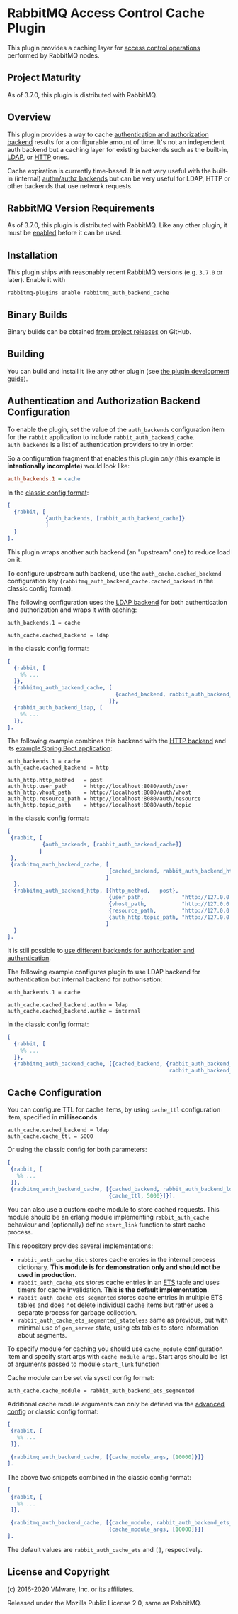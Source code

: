 # RabbitMQ Access Control Cache Plugin

This plugin provides a caching layer for [access control operations](https://rabbitmq.com/access-control.html)
performed by RabbitMQ nodes.

## Project Maturity

As of 3.7.0, this plugin is distributed with RabbitMQ.

## Overview

This plugin provides a way to cache [authentication and authorization backend](https://rabbitmq.com/access-control.html)
results for a configurable amount of time.
It's not an independent auth backend but a caching layer for existing backends
such as the built-in, [LDAP](https://github.com/rabbitmq/rabbitmq-auth-backend-ldap), or [HTTP](https://github.com/rabbitmq/rabbitmq-auth-backend-http)
ones.

Cache expiration is currently time-based. It is not very useful with the built-in
(internal) [authn/authz backends](https://rabbitmq.com/access-control.html) but can be very useful for LDAP, HTTP or other backends that
use network requests.

## RabbitMQ Version Requirements

As of 3.7.0, this plugin is distributed with RabbitMQ. Like any other plugin, it must
be [enabled](https://www.rabbitmq.com/plugins.html#ways-to-enable-plugins) before it can be used.


## Installation

This plugin ships with reasonably recent RabbitMQ versions
(e.g. `3.7.0` or later). Enable it with

``` shell
rabbitmq-plugins enable rabbitmq_auth_backend_cache
```

## Binary Builds

Binary builds can be obtained [from project releases](https://github.com/rabbitmq/rabbitmq-auth-backend-cache/releases/) on GitHub.

## Building

You can build and install it like any other plugin (see
[the plugin development guide](https://www.rabbitmq.com/plugin-development.html)).

## Authentication and Authorization Backend Configuration

To enable the plugin, set the value of the `auth_backends` configuration item
for the `rabbit` application to include `rabbit_auth_backend_cache`.
`auth_backends` is a list of authentication providers to try in order.


So a configuration fragment that enables this plugin *only* (this example is **intentionally incomplete**) would look like:

``` ini
auth_backends.1 = cache
```

In the [classic config format](https://www.rabbitmq.com/configure.html#config-file-formats):

``` erlang
[
  {rabbit, [
            {auth_backends, [rabbit_auth_backend_cache]}
            ]
  }
].
```

This plugin wraps another auth backend (an "upstream" one) to reduce load on it.

To configure upstream auth backend, use the `auth_cache.cached_backend` configuration key
(`rabbitmq_auth_backend_cache.cached_backend` in the classic config format).

The following configuration uses the [LDAP backend]((https://rabbitmq.com/ldap.html)) for both authentication and authorization
and wraps it with caching:

    auth_backends.1 = cache

    auth_cache.cached_backend = ldap

In the classic config format:

``` erlang
[
  {rabbit, [
    %% ...
  ]},
  {rabbitmq_auth_backend_cache, [
                                  {cached_backend, rabbit_auth_backend_ldap}
                                ]},
  {rabbit_auth_backend_ldap, [
    %% ...
  ]},
].
```

The following example combines this backend with the [HTTP backend](https://github.com/rabbitmq/rabbitmq-auth-backend-http/tree/master) and its [example Spring Boot application](https://github.com/rabbitmq/rabbitmq-auth-backend-http/tree/master/examples):


    auth_backends.1 = cache
    auth_cache.cached_backend = http

    auth_http.http_method   = post
    auth_http.user_path     = http://localhost:8080/auth/user
    auth_http.vhost_path    = http://localhost:8080/auth/vhost
    auth_http.resource_path = http://localhost:8080/auth/resource
    auth_http.topic_path    = http://localhost:8080/auth/topic

In the classic config format:

``` erlang
[
 {rabbit, [
           {auth_backends, [rabbit_auth_backend_cache]}
          ]
 },
 {rabbitmq_auth_backend_cache, [
                                {cached_backend, rabbit_auth_backend_http}
                               ]
  },
  {rabbitmq_auth_backend_http, [{http_method,   post},
                                {user_path,            "http://127.0.0.1:8080/auth/user"},
                                {vhost_path,           "http://127.0.0.1:8080/auth/vhost"},
                                {resource_path,        "http://127.0.0.1:8080/auth/resource"},
                                {auth_http.topic_path, "http://127.0.0.1:8080/auth/topic"}
                               ]
  }
].
```

It is still possible to [use different backends for authorization and authentication](https://www.rabbitmq.com/access-control.html).

The following example configures plugin to use LDAP backend for authentication
but internal backend for authorisation:

    auth_backends.1 = cache

    auth_cache.cached_backend.authn = ldap
    auth_cache.cached_backend.authz = internal

In the classic config format:

``` erlang
[
  {rabbit, [
    %% ...
  ]},
  {rabbitmq_auth_backend_cache, [{cached_backend, {rabbit_auth_backend_ldap,
                                                   rabbit_auth_backend_internal}}]}].
```



## Cache Configuration

You can configure TTL for cache items, by using `cache_ttl` configuration item, specified in **milliseconds**

    auth_cache.cached_backend = ldap
    auth_cache.cache_ttl = 5000

Or using the classic config for both parameters:

``` erlang
[
 {rabbit, [
   %% ...
 ]},
 {rabbitmq_auth_backend_cache, [{cached_backend, rabbit_auth_backend_ldap},
                                {cache_ttl, 5000}]}].
```

You can also use a custom cache module to store cached requests. This module
should be an erlang module implementing `rabbit_auth_cache` behaviour and (optionally)
define `start_link` function to start cache process.

This repository provides several implementations:

 * `rabbit_auth_cache_dict` stores cache entries in the internal process dictionary. **This module is for demonstration only and should not be used in production**.
 * `rabbit_auth_cache_ets` stores cache entries in an [ETS](https://learnyousomeerlang.com/ets) table and uses timers for cache invalidation. **This is the default implementation**.
 * `rabbit_auth_cache_ets_segmented` stores cache entries in multiple ETS tables and does not delete individual cache items but rather
   uses a separate process for garbage collection.
 * `rabbit_auth_cache_ets_segmented_stateless` same as previous, but with minimal use of `gen_server` state, using ets tables to store information about segments.

To specify module for caching you should use `cache_module` configuration item and
specify start args with `cache_module_args`.
Start args should be list of arguments passed to module `start_link` function

Cache module can be set via sysctl config format:

    auth_cache.cache_module = rabbit_auth_backend_ets_segmented

Additional cache module arguments can only be defined via the [advanced config](https://www.rabbitmq.com/configure.html#advanced-config-file) or classic config format:

``` erlang
[
 {rabbit, [
   %% ...
 ]},

 {rabbitmq_auth_backend_cache, [{cache_module_args, [10000]}]}
].
```

The above two snippets combined in the classic config format:

``` erlang
[
 {rabbit, [
   %% ...
 ]},

 {rabbitmq_auth_backend_cache, [{cache_module, rabbit_auth_backend_ets_segmented},
                                {cache_module_args, [10000]}]}
].
```

The default values are `rabbit_auth_cache_ets` and `[]`, respectively.


## License and Copyright

(c) 2016-2020 VMware, Inc. or its affiliates.

Released under the Mozilla Public License 2.0, same as RabbitMQ.
